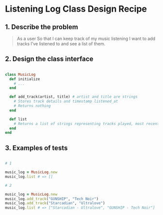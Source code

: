 # Listening Log Class Design Recipe

## 1. Describe the problem

> As a user
> So that I can keep track of my music listening
> I want to add tracks I've listened to and see a list of them.

## 2. Design the class interface

```ruby

class MusicLog
  def initialize
    # ...
  end

  def add_track(artist, title) # artist and title are strings
    # Stores track details and timestamp listened_at
    # Returns nothing
  end

  def list
    # Returns a list of strings representing tracks played, most recent first
  end
end

```

## 3. Examples of tests

```ruby

# 1

music_log = MusicLog.new
music_log.list # => []

# 2

music_log = MusicLog.new
music_log.add_track("GUNSHIP", "Tech Noir")
music_log.add_track("Starcadian", "Ultralove")
music_log.list # => ["Starcadian - Ultralove", "GUNSHIP - Tech Noir"]

```
